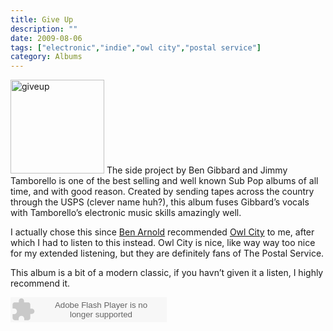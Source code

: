```yaml
---
title: Give Up
description: ""
date: 2009-08-06
tags: ["electronic","indie","owl city","postal service"]
category: Albums
---
```



<p><img class="alignleft size-full wp-image-962" title="giveup" src="https://web.archive.org/web/20131211125417im_/http://mytungsten.net/wp-content//uploads/2009/08/giveup.jpg" alt="giveup" width="150" height="150"> The side project by Ben Gibbard and Jimmy Tamborello is one of the best selling and well known Sub Pop albums of all time, and with good reason. Created by sending tapes across the country through the USPS (clever name huh?), this album fuses Gibbard’s vocals with Tamborello’s electronic music skills amazingly well.</p>

<p>I actually chose this since <a href="https://web.archive.org/web/20131211125417/http://www.webarnold.net/">Ben Arnold</a> recommended <a href="https://web.archive.org/web/20131211125417/http://www.owlcitymusic.com/">Owl City</a> to me, after which I had to listen to this instead. Owl City is nice, like way way too nice for my extended listening, but they are definitely fans of The Postal Service.</p>

<p>This album is a bit of a modern classic, if you havn’t given it a listen, I highly recommend it.</p>

<p><object classid="clsid:d27cdb6e-ae6d-11cf-96b8-444553540000" width="250" height="40" codebase="https://web.archive.org/web/20131211125417oe_/http://download.macromedia.com/pub/shockwave/cabs/flash/swflash.cab#version=6,0,40,0"><param name="wmode" value="window"><param name="allowScriptAccess" value="always"><param name="flashvars" value="hostname=cowbell.grooveshark.com&amp;widgetID=14478985&amp;style=metal&amp;p=0"><param name="src" value="http://listen.grooveshark.com/songWidget.swf"><embed type="application/x-shockwave-flash" width="250" height="40" src="https://web.archive.org/web/20131211125417oe_/http://listen.grooveshark.com/songWidget.swf" flashvars="hostname=cowbell.grooveshark.com&amp;widgetID=14478985&amp;style=metal&amp;p=0" allowscriptaccess="always" wmode="window"></object></p>
